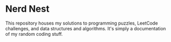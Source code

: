 # Nerd Nest

This repository houses my solutions to programming puzzles, LeetCode challenges, and data structures and algorithms. 
It's simply a documentation of my random coding stuff.
